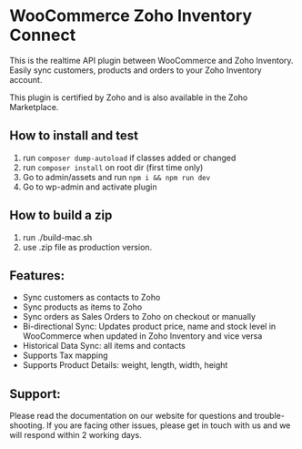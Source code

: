 # WooCommerce Zoho Inventory Connect

This is the realtime API plugin between WooCommerce and Zoho Inventory. Easily sync customers, products and orders to your Zoho Inventory account.

This plugin is certified by Zoho and is also available in the Zoho Marketplace.

## How to install and test
1. run `composer dump-autoload` if classes added or changed
2. run `composer install` on root dir (first time only)
3. Go to admin/assets and run `npm i && npm run dev`
4. Go to wp-admin and activate plugin

## How to build a zip
1. run ./build-mac.sh
2. use .zip file as production version.

## Features:
- Sync customers as contacts to Zoho
- Sync products as items to Zoho
- Sync orders as Sales Orders to Zoho on checkout or manually
- Bi-directional Sync: Updates product price, name and stock level in WooCommerce when updated in Zoho Inventory and vice versa
- Historical Data Sync: all items and contacts
- Supports Tax mapping
- Supports Product Details: weight, length, width, height


## Support:
Please read the documentation on our website for questions and trouble-shooting. If you are facing other issues, please get in touch with us and we will respond within 2 working days.


